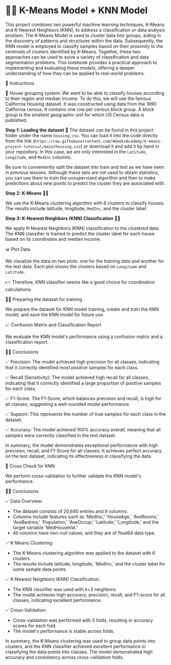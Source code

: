 # 👨‍💻 K-Means Model + KNN Model

This project combines two powerful machine learning techniques, K-Means and K-Nearest Neighbors (KNN), to address a classification or data analysis problem. The K-Means Model is used to cluster data into groups, aiding in the discovery of patterns and structures within the data. Subsequently, the KNN model is employed to classify samples based on their proximity to the centroids of clusters identified by K-Means. Together, these two approaches can be used to solve a variety of classification and data segmentation problems. This notebook provides a practical approach to implementing and evaluating these models, offering a deeper understanding of how they can be applied to real-world problems.

📝 Instructions

🏬 House grouping system:
We want to be able to classify houses according to their region and median income. To do this, we will use the famous California Housing dataset. It was constructed using data from the 1990 California census. It contains one row per census block group. A block group is the smallest geographic unit for which US Census data is published.

**Step 1: Loading the dataset** 🎲
The dataset can be found in this project folder under the name `housing.csv`. You can load it into the code directly from the link (`https://raw.githubusercontent.com/4GeeksAcademy/k-means-project-tutorial/main/housing.csv`) or download it and add it by hand in your repository. In this case, we are only interested in the `Latitude`, `Longitude`, and `MedInc` columns.

Be sure to conveniently split the dataset into train and test as we have seen in previous lessons. Although these sets are not used to obtain statistics, you can use them to train the unsupervised algorithm and then to make predictions about new points to predict the cluster they are associated with.

**Step 2: K-Means** 👨‍💻

We use the K-Means clustering algorithm with 6 clusters to classify houses. The results include latitude, longitude, `MedInc`, and the cluster label.

**Step 3: K-Nearest Neighbors (KNN) Classification** 👨‍💼

We apply K-Nearest Neighbors (KNN) classification to the clustered data. The KNN classifier is trained to predict the cluster label for each house based on its coordinates and median income.

📊 Plot Data

We visualize the data on two plots: one for the training data and another for the test data. Each plot shows the clusters based on `Longitude` and `Latitude`.

👉 Therefore, KNN classifier seems like a good choice for coordination calculations.

👨‍💼 Preparing the dataset for training

We prepare the dataset for KNN model training, create and train the KNN model, and save the KNN model for future use.

📈 Confusion Matrix and Classification Report

We evaluate the KNN model's performance using a confusion matrix and a classification report.

🙋‍♂️ Conclusions

✅ Precision: The model achieved high precision for all classes, indicating that it correctly identified most positive samples for each class.

✅ Recall (Sensitivity): The model achieved high recall for all classes, indicating that it correctly identified a large proportion of positive samples for each class.

✅ F1-Score: The F1-Score, which balances precision and recall, is high for all classes, suggesting a well-rounded model performance.

✅ Support: This represents the number of true samples for each class in the dataset.

✅ Accuracy: The model achieved 100% accuracy overall, meaning that all samples were correctly classified in the test dataset.

In summary, the model demonstrates exceptional performance with high precision, recall, and F1-Score for all classes. It achieves perfect accuracy on the test dataset, indicating its effectiveness in classifying the data.

🧐 Cross Check for KNN

We perform cross-validation to further validate the KNN model's performance.

🧙‍♂️ Conclusions

✅ Data Overview:

- The dataset consists of 20,640 entries and 9 columns.
- Columns include features such as 'MedInc,' 'HouseAge,' 'AveRooms,' 'AveBedrms,' 'Population,' 'AveOccup,' 'Latitude,' 'Longitude,' and the target variable 'MedHouseVal.'
- All columns have non-null values, and they are of float64 data type.

✅ K-Means Clustering:

- The K-Means clustering algorithm was applied to the dataset with 6 clusters.
- The results include latitude, longitude, 'MedInc,' and the cluster label for some sample data points.

✅ K-Nearest Neighbors (KNN) Classification:

- The KNN classifier was used with k=3 neighbors.
- The model achieves high accuracy, precision, recall, and F1-score for all classes, indicating excellent performance.

✅ Cross-Validation:

- Cross-validation was performed with 5 folds, resulting in accuracy scores for each fold.
- The model's performance is stable across folds.

In summary, the K-Means clustering was used to group data points into clusters, and the KNN classifier achieved excellent performance in classifying the data points into classes. The model demonstrated high accuracy and consistency across cross-validation folds.
